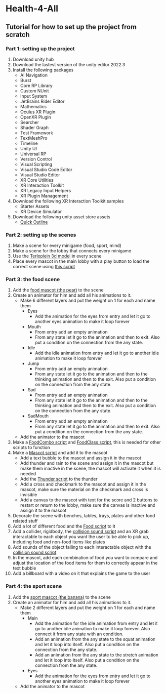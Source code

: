 # Health-4-All
## Tutorial for how to set up the project from scratch
### Part 1: setting up the project

1. Download unity hub
2. Download the lastest version of the unity editor 2022.3
3. Install the following packages 
    - AI Navigation
    - Burst
    - Core RP Library
    - Custom NUnit
    - Input System
    - JetBrains Rider Editor
    - Mathematics
    - Oculus XR Plugin
    - OpenXR Plugin
    - Searcher
    - Shader Graph
    - Test Framework
    - TextMeshPro
    - Timeline
    - Unity UI
    - Universal RP
    - Version Control
    - Visual Scripting
    - Visual Studio Code Editor
    - Visual Studio Editor
    - XR Core Utilities 
    - XR Interaction Toolkit
    - XR Legacy Input Helpers
    - XR Plugin Management
4. Download the following XR Interaction Toolkit samples
    - Starter Assets
    - XR Device Simulator
5. Download the following unity asset store assets
    - [Quick Outline](https://assetstore.unity.com/packages/tools/particles-effects/quick-outline-115488)

### Part 2: setting up the scenes

1. Make a scene for every minigame (food, sport, mind)
2. Make a scene for the lobby that connects every minigame
3. Use the [Terloplein 3d model](https://github.com/IgnaceShoeib/Health-4-All/raw/main/Assets/Models/Terloplein%203D%20version%203.fbx) in every scene
4. Place every mascot in the main lobby with a play button to load the correct scene using [this script](https://github.com/IgnaceShoeib/Health-4-All/blob/main/Assets/Scripts/ChangeScene.cs)

### Part 3: the food scene

1. Add the [food mascot (the pear)](https://github.com/IgnaceShoeib/Health-4-All/raw/main/Assets/Models/Pear_Mascot_Jump_fixed.fbx) to the scene
2. Create an animator for him and add all his animations to it.
    - Make 6 different layers and put the weight on 1 for each and name them
        - Eyes
            - Add the animation for the eyes from entry and let it go to another eyes animation to make it loop forever
        - Mouth
            - From entry add an empty animation
            - From any state let it go to the animation and then to exit. Also put a condition on the connection from the any state.
        - Idle
            - Add the idle animation from entry and let it go to another idle animation to make it loop forever
        - Jump
            - From entry add an empty animation
            - From any state let it go to the animation and then to the thinking animation and then to the exit. Also put a condition on the connection from the any state.
        - Sad
            - From entry add an empty animation
            - From any state let it go to the animation and then to the thinking animation and then to the exit. Also put a condition on the connection from the any state.
        - SadMouth 
            - From entry add an empty animation
            - From any state let it go to the animation and then to exit. Also put a condition on the connection from the any state.
    - Add the animator to the mascot
3. Make a [FoodCombo script](https://github.com/IgnaceShoeib/Health-4-All/blob/main/Assets/Scripts/Food/FoodCombo.cs) and [FoodClass script](https://github.com/IgnaceShoeib/Health-4-All/blob/main/Assets/Scripts/Food/FoodClass.cs), this is needed for other scripts to function
4. Make a [Mascot script](https://github.com/IgnaceShoeib/Health-4-All/blob/main/Assets/Scripts/Food/Mascot.cs) and add it to the mascot
    - Add a text bubble to the mascot and assign it in the mascot
    - Add thunder and rain to the scene and assign it in the mascot but make them inactive in the scene, the mascot will activate it when it is needed
    - Add the [Thunder script](https://github.com/IgnaceShoeib/Health-4-All/blob/main/Assets/Scripts/Food/Thunder.cs) to the thunder
    - Add a cross and checkmark to the mascot and assign it in the mascot, make sure the material on the checkmark and cross is invisible
    - Add a canvas to the mascot with text for the score and 2 buttons to restart or return to the lobby, make sure the canvas is inactive and assign it to the mascot
5. Decorate the scene with benches, tables, trays, plates and other food related stuff
6. Add a lot of different food and the [Food script](https://github.com/IgnaceShoeib/Health-4-All/blob/main/Assets/Scripts/Food/Food.cs) to it
7. Add a collider, rigidbody, the [collision sound script](https://github.com/IgnaceShoeib/Health-4-All/blob/main/Assets/Scripts/CollisionSound.cs) and an XR grab interactable to each object you want the user to be able to pick up, including food and non-food items like plates
8. Add sounds of the object falling to each interactable object with the [collision sound script](https://github.com/IgnaceShoeib/Health-4-All/blob/main/Assets/Scripts/CollisionSound.cs)
9. In the mascot, add each combination of food you want to compare and adjust the location of the food items for them to correctly appear in the text bubble
10. Add a billboard with a video on it that explains the game to the user

### Part 4: the sport scene

1. Add the [sport mascot (the banana)](https://github.com/IgnaceShoeib/Health-4-All/raw/main/Assets/Models/Banana_Mascot_Idle2.fbx) to the scene
2. Create an animator for him and add all his animations to it.
    - Make 2 different layers and put the weight on 1 for each and name them
        - Main
            - Add the animation for the idle animation from entry and let it go to another idle animation to make it loop forever. Also connect it from any state with an condition.
            - Add an animation from the any state to the squat animation and let it loop into itself. Also put a condition on the connection from the any state.
            - Add an animation from the any state to the stretch animation and let it loop into itself. Also put a condition on the connection from the any state.
        - Eyes
            - Add the animation for the eyes from entry and let it go to another eyes animation to make it loop forever
    - Add the animator to the mascot
